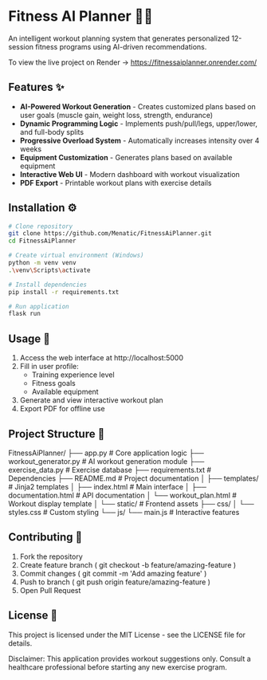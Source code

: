 # Fitness AI Planner 🤖💪

An intelligent workout planning system that generates personalized 12-session fitness programs using AI-driven recommendations.

To view the live project on Render -> https://fitnessaiplanner.onrender.com/

## Features ✨
- **AI-Powered Workout Generation** - Creates customized plans based on user goals (muscle gain, weight loss, strength, endurance)
- **Dynamic Programming Logic** - Implements push/pull/legs, upper/lower, and full-body splits
- **Progressive Overload System** - Automatically increases intensity over 4 weeks
- **Equipment Customization** - Generates plans based on available equipment
- **Interactive Web UI** - Modern dashboard with workout visualization
- **PDF Export** - Printable workout plans with exercise details

## Installation ⚙️
```bash
# Clone repository
git clone https://github.com/Menatic/FitnessAiPlanner.git
cd FitnessAiPlanner

# Create virtual environment (Windows)
python -m venv venv
.\venv\Scripts\activate

# Install dependencies
pip install -r requirements.txt

# Run application
flask run
```

## Usage 🚀

1. Access the web interface at http://localhost:5000
2. Fill in user profile:
   - Training experience level
   - Fitness goals
   - Available equipment
3. Generate and view interactive workout plan
4. Export PDF for offline use


## Project Structure 📁

FitnessAiPlanner/
├── app.py                  # Core application logic
├── workout_generator.py    # AI workout generation module
├── exercise_data.py        # Exercise database
├── requirements.txt        # Dependencies
├── README.md               # Project documentation
│
├── templates/              # Jinja2 templates
│   ├── index.html          # Main interface
│   ├── documentation.html  # API documentation
│   └── workout_plan.html   # Workout display template
│
└── static/                 # Frontend assets
├── css/
│   └── styles.css      # Custom styling
└── js/
└── main.js         # Interactive features

## Contributing 🤝
1. Fork the repository
2. Create feature branch ( git checkout -b feature/amazing-feature )
3. Commit changes ( git commit -m 'Add amazing feature' )
4. Push to branch ( git push origin feature/amazing-feature )
5. Open Pull Request

## License 📄
This project is licensed under the MIT License - see the LICENSE file for details.

Disclaimer: This application provides workout suggestions only. Consult a healthcare professional before starting any new exercise program.
